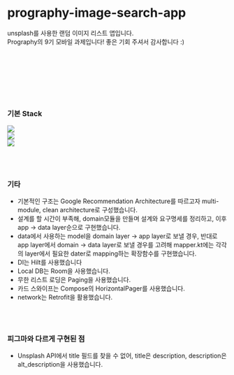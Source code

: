# prography-image-search-app

unsplash를 사용한 랜덤 이미지 리스트 앱입니다.</br>
Prography의 9기 모바일 과제입니다! 좋은 기회 주셔서 감사합니다 :)</br></br></br></br></br></br></br></br>




### 기본 Stack </br>
<img src="https://img.shields.io/badge/android-34A853?style=for-the-badge&logo=android&logoColor=white"></br>
<img src="https://img.shields.io/badge/Kotlin-7F52FF?style=for-the-badge&logo=kotlin&logoColor=white"></br>
<img src="https://img.shields.io/badge/jetpackcompose-4285F4?style=for-the-badge&logo=jetpackcompose&logoColor=white"></br></br></br></br>



### 기타 </br>
- 기본적인 구조는 Google Recommendation Architecture를 따르고자 multi-module, clean architecture로 구성했습니다.
- 설계를 할 시간이 부족해, domain모듈을 만들며 설계와 요구명세를 정리하고, 이후 app -> data layer순으로 구현했습니다.
- data에서 사용하는 model을 domain layer -> app layer로 보낼 경우, 반대로 app layer에서 domain -> data layer로 보낼 경우를 고려해 mapper.kt에는 각각의 layer에서 필요한 dater로 mapping하는 확장함수를 구현했습니다.
- DI는 Hilt를 사용했습니다
- Local DB는 Room을 사용했습니다.
- 무한 리스트 로딩은 Paging을 사용했습니다.
- 카드 스와이프는 Compose의 HorizontalPager를 사용했습니다.
- network는 Retrofit을 활용했습니다.</br></br></br></br>


### 피그마와 다르게 구현된 점 </br>
- Unsplash API에서 title 필드를 찾을 수 없어, title은 description, description은 alt_description을 사용했습니다.

